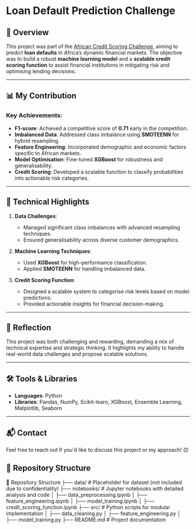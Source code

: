 # Loan Default Prediction Challenge

## 🌟 Overview
This project was part of the [African Credit Scoring Challenge](https://zindi.africa/competitions/african-credit-scoring-challenge), aiming to predict **loan defaults** in Africa’s dynamic financial markets. The objective was to build a robust **machine learning model** and a **scalable credit scoring function** to assist financial institutions in mitigating risk and optimising lending decisions.

---

## 📊 My Contribution
### Key Achievements:
- **F1-score**: Achieved a competitive score of **0.71** early in the competition.
- **Imbalanced Data**: Addressed class imbalance using **SMOTEENN** for hybrid resampling.
- **Feature Engineering**: Incorporated demographic and economic factors specific to African markets.
- **Model Optimisation**: Fine-tuned **XGBoost** for robustness and generalisability.
- **Credit Scoring**: Developed a scalable function to classify probabilities into actionable risk categories.

---

## 🔑 Technical Highlights
1. **Data Challenges**:
   - Managed significant class imbalances with advanced resampling techniques.
   - Ensured generalisability across diverse customer demographics.

2. **Machine Learning Techniques**:
   - Used **XGBoost** for high-performance classification.
   - Applied **SMOTEENN** for handling imbalanced data.

3. **Credit Scoring Function**:
   - Designed a scalable system to categorise risk levels based on model predictions.
   - Provided actionable insights for financial decision-making.

---

## 🚀 Reflection
This project was both challenging and rewarding, demanding a mix of technical expertise and strategic thinking. It highlights my ability to handle real-world data challenges and propose scalable solutions.

---

## 🛠️ Tools & Libraries
- **Languages**: Python
- **Libraries**: Pandas, NumPy, Scikit-learn, XGBoost, Ensemble Learning, Matplotlib, Seaborn

---

## 📬 Contact
Feel free to reach out if you'd like to discuss this project or my approach! 😊  

## 📂 Repository Structure

📂 Repository Structure
├── data/                  # Placeholder for dataset (not included due to confidentiality)
├── notebooks/             # Jupyter notebooks with detailed analysis and code
│   ├── data_preprocessing.ipynb
│   ├── feature_engineering.ipynb
│   ├── model_training.ipynb
│   ├── credit_scoring_function.ipynb
├── src/                   # Python scripts for modular implementation
│   ├── data_cleaning.py
│   ├── feature_engineering.py
│   ├── model_training.py
├── README.md              # Project documentation

